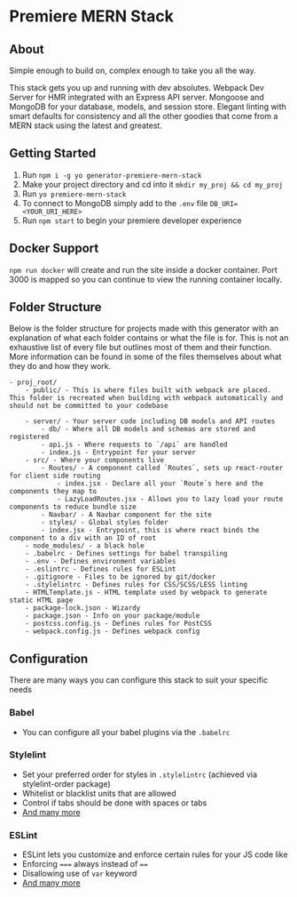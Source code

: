 # Premiere MERN Stack

## About
Simple enough to build on, complex enough to take you all the way.

This stack gets you up and running with dev absolutes. Webpack Dev Server for HMR integrated with an Express API server. Mongoose and MongoDB for your database, models, and session store. Elegant linting with smart defaults for consistency and all the other goodies that come from a MERN stack using the latest and greatest.

## Getting Started
1. Run `npm i -g yo generator-premiere-mern-stack`
2. Make your project directory and cd into it `mkdir my_proj && cd my_proj`
3. Run `yo premiere-mern-stack`
4. To connect to MongoDB simply add to the `.env` file  `DB_URI=<YOUR_URI_HERE>`
5. Run `npm start` to begin your premiere developer experience

## Docker Support
`npm run docker` will create and run the site inside a docker container. Port 3000 is mapped so you can continue to view the running container locally.

## Folder Structure
Below is the folder structure for projects made with this generator with an explanation of what each folder contains or what the file is for. This is not an exhaustive list of every file but outlines most of them and their function. More information can be found in some of the files themselves about what they do and how they work.

```
- proj_root/
    - public/ - This is where files built with webpack are placed. This folder is recreated when building with webpack automatically and should not be committed to your codebase

    - server/ - Your server code including DB models and API routes
        - db/ - Where all DB models and schemas are stored and registered
        - api.js - Where requests to `/api` are handled
        - index.js - Entrypoint for your server
    - src/ - Where your components live
        - Routes/ - A component called `Routes`, sets up react-router for client side routing
            - index.jsx - Declare all your `Route`s here and the components they map to
            - LazyLoadRoutes.jsx - Allows you to lazy load your route components to reduce bundle size
        - Navbar/ - A Navbar component for the site
        - styles/ - Global styles folder
        - index.jsx - Entrypoint, this is where react binds the component to a div with an ID of root
    - node_modules/ - a black hole
    - .babelrc - Defines settings for babel transpiling
    - .env - Defines environment variables
    - .eslintrc - Defines rules for ESLint
    - .gitignore - Files to be ignored by git/docker
    - .stylelintrc - Defines rules for CSS/SCSS/LESS linting
    - HTMLTemplate.js - HTML template used by webpack to generate static HTML page
    - package-lock.json - Wizardy
    - package.json - Info on your package/module
    - postcss.config.js - Defines rules for PostCSS
    - webpack.config.js - Defines webpack config
```

## Configuration
There are many ways you can configure this stack to suit your specific needs

### Babel
- You can configure all your babel plugins via the `.babelrc`

### Stylelint
- Set your preferred order for styles in `.stylelintrc` (achieved via stylelint-order package)
- Whitelist or blacklist units that are allowed
- Control if tabs should be done with spaces or tabs
- [And many more](https://stylelint.io/user-guide/plugins/)

### ESLint
- ESLint lets you customize and enforce certain rules for your JS code like
- Enforcing `===` always instead of `==`
- Disallowing use of `var` keyword
- [And many more](https://eslint.org/docs/rules/)

